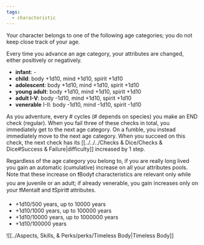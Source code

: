 ```yaml
---
tags:
  - characteristic
---
```

Your character belongs to one of the following age categories; you do not keep close track of your age.

Every time you advance an age category, your attributes are changed, either positively or negatively.
- **infant**: -
- **child**: body +1d10, mind +1d10, spirit +1d10
- **adolescent**: body +1d10, mind +1d10, spirit +1d10
- **young adult**: body +1d10, mind +1d10, spirit +1d10
- **adult I-V**: body -1d10, mind +1d10, spirit +1d10
- **venerable** I-II: body -1d10, mind -1d10, spirit -1d10

As you adventure, every # cycles (# depends on species) you make an END check (regular). When you fail three of these checks in total, you immediately get to the next age category. On a fumble, you instead immediately move to the next age category. When you succeed on this check, the next check has its [[../../../Checks & Dice/Checks & Dice#Success & Failure|difficulty]] increased by 1 step.

Regardless of the age category you belong to, if you are really long lived you gain an automatic (cumulative) increase on all your attributes pools. Note that these increase on ❗Body❗ characteristics are relevant only while you are juvenile or an adult; if already venerable, you gain increases only on your ❗Mental❗ and ❗Spirit❗ attributes.
- +1d10/500 years, up to 10000 years
- +1d10/1000 years, up to 100000 years
- +1d10/10000 years, up to 1000000 years
- +1d10/100000 years


![[../Aspects, Skills, & Perks/perks/Timeless Body|Timeless Body]]


